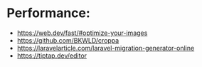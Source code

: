 # Performance:
* https://web.dev/fast/#optimize-your-images
* https://github.com/BKWLD/croppa
* https://laravelarticle.com/laravel-migration-generator-online
* https://tiptap.dev/editor
